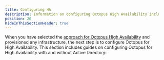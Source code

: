 ```yaml
---
title: Configuring HA
description: Information on configuring Octopus High Availability including different options and considerations.
position: 20
hideInThisSectionHeader: true
---
```


When you have selected the [approach for Octopus High Availability](/docs/administration/high-availability/design/index.md) and provisioned any infrastructure, the next step is to configure Octopus for High Availability. This section includes guides on configuring Octopus for High Availability with and without Active Directory: